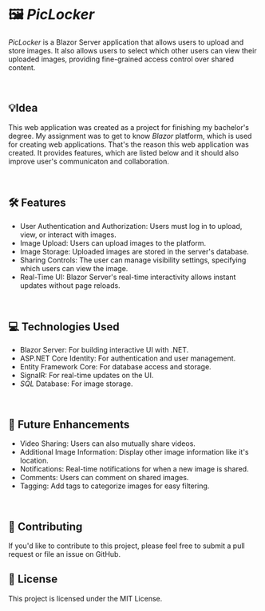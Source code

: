 # 🖼️ _PicLocker_ 
_PicLocker_ is a Blazor Server application that allows users to upload and store images. It also allows users to select which other users can view their uploaded images, providing fine-grained access control over shared content.

&nbsp;
## 💡Idea
This web application was created as a project for finishing my bachelor's degree. My assignment was to get to know _Blazor_ platform, which is used for creating web applications. That's the reason this web application was created. It provides features, which are listed below and it should also improve user's communicaton and collaboration. 

&nbsp;

## 🛠️ Features
* User Authentication and Authorization: Users must log in to upload, view, or interact with images.
* Image Upload: Users can upload images to the platform.
* Image Storage: Uploaded images are stored in the server's database.
* Sharing Controls: The user can manage visibility settings, specifying which users can view the image.
* Real-Time UI: Blazor Server's real-time interactivity allows instant updates without page reloads.

&nbsp;

## 💻 Technologies Used
* Blazor Server: For building interactive UI with .NET.
* ASP.NET Core Identity: For authentication and user management.
* Entity Framework Core: For database access and storage.
* SignalR: For real-time updates on the UI.
* _SQL_ Database: For image storage.

&nbsp;

## 🔮 Future Enhancements

* Video Sharing: Users can also mutually share videos.
* Additional Image Information: Display other image information like it's location.
* Notifications: Real-time notifications for when a new image is shared.
* Comments: Users can comment on shared images.
* Tagging: Add tags to categorize images for easy filtering.

&nbsp;

## 🤝 Contributing

If you'd like to contribute to this project, please feel free to submit a pull request or file an issue on GitHub.

## 📜 License

This project is licensed under the MIT License.
